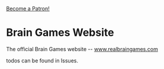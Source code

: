 <a href="https://www.patreon.com/bePatron?u=51764076" data-patreon-widget-type="become-patron-button">Become a Patron!</a><script async src="https://c6.patreon.com/becomePatronButton.bundle.js"></script>
# Brain Games Website
The official Brain Games website -- www.realbraingames.com

todos can be found in Issues.
